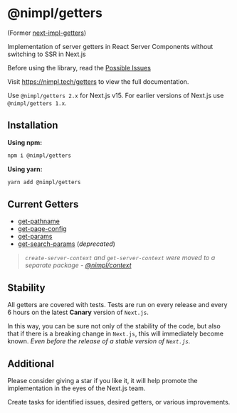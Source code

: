 # @nimpl/getters

(Former [next-impl-getters](https://www.npmjs.com/package/next-impl-getters))

Implementation of server getters in React Server Components without switching to SSR in Next.js

Before using the library, read the [Possible Issues](https://nimpl.tech/getters/possible-issues)

Visit https://nimpl.tech/getters to view the full documentation.

Use `@nimpl/getters 2.x` for Next.js v15. For earlier versions of Next.js use `@nimpl/getters 1.x`.

## Installation

**Using npm:**

```bash
npm i @nimpl/getters
```

**Using yarn:**

```bash
yarn add @nimpl/getters
```

## Current Getters

- [get-pathname](https://nimpl.tech/getters/current-getters/get-pathname)
- [get-page-config](https://nimpl.tech/getters/current-getters/get-page-config)
- [get-params](https://nimpl.tech/getters/current-getters/get-params)
- [get-search-params](https://nimpl.tech/getters/current-getters/get-search-params) (_deprecated_)

> _`create-server-context` and `get-server-context` were moved to a separate package - [@nimpl/context](https://nimpl.tech/context)_

## Stability

All getters are covered with tests. Tests are run on every release and every 6 hours on the latest **Canary** version of `Next.js`.

In this way, you can be sure not only of the stability of the code, but also that if there is a breaking change in `Next.js`, this will immediately become known. _Even before the release of a stable version of `Next.js`._

## Additional

Please consider giving a star if you like it, it will help promote the implementation in the eyes of the Next.js team.

Create tasks for identified issues, desired getters, or various improvements.
